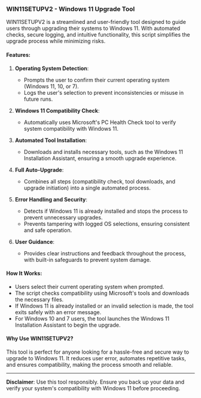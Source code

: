 ### WIN11SETUPV2 - Windows 11 Upgrade Tool

WIN11SETUPV2 is a streamlined and user-friendly tool designed to guide users through upgrading their systems to Windows 11. With automated checks, secure logging, and intuitive functionality, this script simplifies the upgrade process while minimizing risks.

#### Features:
1. **Operating System Detection**:
   - Prompts the user to confirm their current operating system (Windows 11, 10, or 7).
   - Logs the user's selection to prevent inconsistencies or misuse in future runs.

2. **Windows 11 Compatibility Check**:
   - Automatically uses Microsoft's PC Health Check tool to verify system compatibility with Windows 11.

3. **Automated Tool Installation**:
   - Downloads and installs necessary tools, such as the Windows 11 Installation Assistant, ensuring a smooth upgrade experience.

4. **Full Auto-Upgrade**:
   - Combines all steps (compatibility check, tool downloads, and upgrade initiation) into a single automated process.

5. **Error Handling and Security**:
   - Detects if Windows 11 is already installed and stops the process to prevent unnecessary upgrades.
   - Prevents tampering with logged OS selections, ensuring consistent and safe operation.

6. **User Guidance**:
   - Provides clear instructions and feedback throughout the process, with built-in safeguards to prevent system damage.

#### How It Works:
- Users select their current operating system when prompted.
- The script checks compatibility using Microsoft's tools and downloads the necessary files.
- If Windows 11 is already installed or an invalid selection is made, the tool exits safely with an error message.
- For Windows 10 and 7 users, the tool launches the Windows 11 Installation Assistant to begin the upgrade.

#### Why Use WIN11SETUPV2?
This tool is perfect for anyone looking for a hassle-free and secure way to upgrade to Windows 11. It reduces user error, automates repetitive tasks, and ensures compatibility, making the process smooth and reliable.

---

**Disclaimer**: Use this tool responsibly. Ensure you back up your data and verify your system's compatibility with Windows 11 before proceeding.
